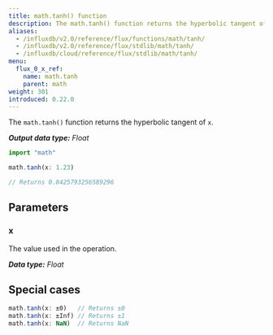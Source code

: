 ```yaml
---
title: math.tanh() function
description: The math.tanh() function returns the hyperbolic tangent of `x`.
aliases:
  - /influxdb/v2.0/reference/flux/functions/math/tanh/
  - /influxdb/v2.0/reference/flux/stdlib/math/tanh/
  - /influxdb/cloud/reference/flux/stdlib/math/tanh/
menu:
  flux_0_x_ref:
    name: math.tanh
    parent: math
weight: 301
introduced: 0.22.0
---
```


The `math.tanh()` function returns the hyperbolic tangent of `x`.

_**Output data type:** Float_

```js
import "math"

math.tanh(x: 1.23)

// Returns 0.8425793256589296
```

## Parameters

### x
The value used in the operation.

_**Data type:** Float_

## Special cases
```js
math.tanh(x: ±0)   // Returns ±0
math.tanh(x: ±Inf) // Returns ±1
math.tanh(x: NaN)  // Returns NaN
```
